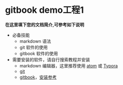 # gitbook demo工程1

**在这里填下您的文档简介,可参考如下说明**
* 必备技能
    * markdown 语法
    * git 软件的使用
    * gitbook 软件的使用
* 需要安装的软件，请自行搜索教程并安装
    * markdown 编辑器，这里推荐使用 [atom](https://atom.io/) 或 [Typora](https://www.typora.io/)
    * [git](https://git-scm.com/downloads)
    * [gitbook](https://www.gitbook.com/?t=11)，[安装参考](http://gitbook.zhangjikai.com/installation.html)

